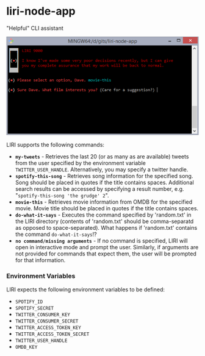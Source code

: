 # liri-node-app
"Helpful" CLI assistant

![LIRI image](liri.png)

LIRI supports the following commands:
* **`my-tweets`** - Retrieves the last 20 (or as many as are available) tweets from the user specified by the environment variable `TWITTER_USER_HANDLE`. Alternatively, you may specify a twitter handle.
* **`spotify-this-song`** - Retrieves song information for the specified song. Song should be placed in quotes if the title contains spaces. Additional search results can be accessed by specifying a result number, e.g. "`spotify-this-song 'the grudge' 2`".
* **`movie-this`** - Retrieves movie information from OMDB for the specified movie. Movie title should be placed in quotes if the title contains spaces.
* **`do-what-it-says`** - Executes the command specified by 'random.txt' in the LIRI directory (contents of 'random.txt' should be comma-separatd as opposed to space-separated). What happens if 'random.txt' contains the command `do-what-it-says`!?
* **`no command/missing arguments`** - If no command is specified, LIRI will open in interactive mode and prompt the user. Similarly, if arguments are not provided for commands that expect them, the user will be prompted for that information.

### Environment Variables

LIRI expects the following environment variables to be defined:

* `SPOTIFY_ID`
* `SPOTIFY_SECRET`
* `TWITTER_CONSUMER_KEY`
* `TWITTER_CONSUMER_SECRET`
* `TWITTER_ACCESS_TOKEN_KEY`
* `TWITTER_ACCESS_TOKEN_SECRET`
* `TWITTER_USER_HANDLE`
* `OMDB_KEY`